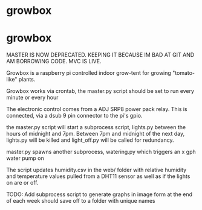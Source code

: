 # growbox
# growbox
MASTER IS NOW DEPRECATED. KEEPING IT BECAUSE IM BAD AT GIT AND AM BORROWING CODE. MVC IS LIVE. 

Growbox is a raspberry pi controlled indoor grow-tent for growing "tomato-like" plants. 

Growbox works via crontab, the master.py script should be set to run every minute or every hour

The electronic control comes from a ADJ SRP8 power pack relay. This is connected, via a dsub 9 pin connector to the pi's gpio. 

the master.py script will start a subprocess script, lights.py between the hours of midnight and 7pm. Between 7pm and midnight of the next day, lights.py will be killed and light_off.py will be called for redundancy.

master.py spawns another subprocess, watering.py which triggers an x gph water pump on 



The script updates humidity.csv in the web/ folder with relative humidity and temperature values pulled from a DHT11 sensor as well as if the lights on are or off. 


TODO: Add subprocess script to generate graphs in image form at the end of each week 
should save off to a folder with unique names
